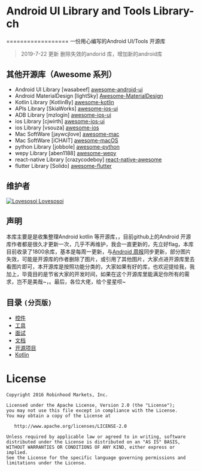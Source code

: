 # Android UI Library and Tools Library-ch
==================
一份用心编写的Android UI/Tools 开源库

>2019-7-22 更新 
删除失效的andorid 库，增加新的android库

## 其他开源库（Awesome 系列）
- Android UI Library [wasabeef]  [awesome-android-ui](https://github.com/wasabeef/awesome-android-ui)
- Android MaterialDesign [lightSky]  [Awesome-MaterialDesign](https://github.com/lightSky/Awesome-MaterialDesign)
- Kotlin Library [KotlinBy]  [awesome-kotlin](https://github.com/KotlinBy/awesome-kotlin)
- APIs Library [SkiaWorks]  [awesome-ios-ui](https://github.com/SkiaWorks/Awesome_APIs)
- ADB Library [mzlogin]  [awesome-ios-ui](https://github.com/mzlogin/awesome-adb)
- ios Library [cjwirth]  [awesome-ios-ui](https://github.com/cjwirth/awesome-ios-ui)
- ios Library [vsouza]  [awesome-ios](https://github.com/vsouza/awesome-ios) 
- Mac SoftWare [jaywcjlove]  [awesome-mac](https://github.com/jaywcjlove/awesome-mac)
- Mac SoftWare [iCHAIT] [awesome-macOS](https://github.com/iCHAIT/awesome-macOS)
- python Library [jobbole] [awesome-python](https://github.com/jobbole/awesome-python-cn)
- wepy Library [aben1188] [awesome-wepy](https://github.com/aben1188/awesome-wepy)
- react-native Library [crazycodeboy] [react-native-awesome](https://github.com/crazycodeboy/react-native-awesome)
- flutter Library [Solido] [awesome-flutter](https://github.com/Solido/awesome-flutter)

## 维护者
[![Lovesosoi](pic/lovesosoi.png) Lovesosoi](https://github.com/lvm0306)  

## 声明
本库主要是是收集整理Android kotlin 等开源库，，目前github上的Android 开源库作者都是很久才更新一次，几乎不再维护，我会一直更新的，先立好flag，本库目前收录了1800余库，基本是每周一更新，与[Android 周报](https://github.com/lvm0306/android_weekly)同步更新，部分图片失效，可能是开源库的作者删除了图片，或引用了其他图片，大家点进开源库里去看图片即可，本开源库是按照功能分类的，大家如果有好的库，也欢迎提给我，我加上，毕竟目的是节省大家的开发时间，如果在这个开源库里能满足你所有的需求，岂不是美哉~，。最后，各位大佬，给个星星呗~

## 目录 `(分页版)`
* [控件](pages/控件.md)
* [工具](pages/工具.md)
* [面试](pages/面试.md)
* [文档](pages/其他.md)
* [开源项目](pages/开源项目.md)
* [Kotlin](pages/Kotlin.md)

License
=======

    Copyright 2016 Robinhood Markets, Inc.

    Licensed under the Apache License, Version 2.0 (the "License");
    you may not use this file except in compliance with the License.
    You may obtain a copy of the License at

       http://www.apache.org/licenses/LICENSE-2.0

    Unless required by applicable law or agreed to in writing, software
    distributed under the License is distributed on an "AS IS" BASIS,
    WITHOUT WARRANTIES OR CONDITIONS OF ANY KIND, either express or implied.
    See the License for the specific language governing permissions and
    limitations under the License.


